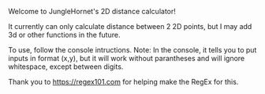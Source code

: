 Welcome to JungleHornet's 2D distance calculator!

It currently can only calculate distance between 2 2D points, but I may add 3d or other functions in the future.

To use, follow the console intructions.
Note: In the console, it tells you to put inputs in format (x,y), but it will work without parantheses and will ignore whitespace, except between digits.

Thank you to https://regex101.com for helping make the RegEx for this.
